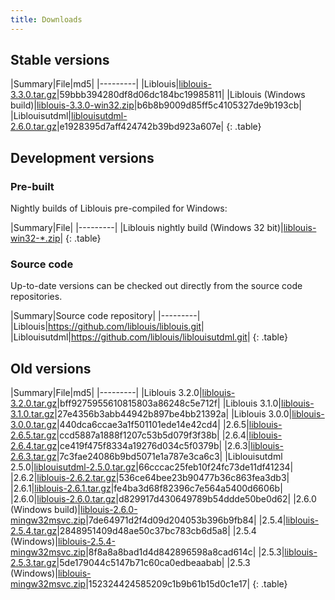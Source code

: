```yaml
---
title: Downloads
---
```


## Stable versions

|Summary|File|md5|
|---------|
|Liblouis|[liblouis-3.3.0.tar.gz](https://github.com/liblouis/liblouis/releases/download/v3.3.0/liblouis-3.3.0.tar.gz)|59bbb394280df8d06dc184bc19985811|
|Liblouis (Windows build)|[liblouis-3.3.0-win32.zip](https://github.com/liblouis/liblouis/releases/download/v3.3.0/liblouis-3.3.0-win32.zip)|b6b8b9009d85ff5c4105327de9b193cb|
|Liblouisutdml|[liblouisutdml-2.6.0.tar.gz](https://github.com/liblouis/liblouisutdml/releases/download/v2.6.0/liblouisutdml-2.6.0.tar.gz)|e1928395d7aff424742b39bd923a607e|
{: .table}


## Development versions

### Pre-built

Nightly builds of Liblouis pre-compiled for Windows:

|Summary|File|
|---------|
|Liblouis nightly build (Windows 32 bit)|[liblouis-win32-*.zip](https://github.com/liblouis/liblouis/releases/tag/snapshot)|
{: .table}

### Source code

Up-to-date versions can be checked out directly from the source code repositories.

|Summary|Source code repository|
|---------|
|Liblouis|<https://github.com/liblouis/liblouis.git>|
|Liblouisutdml|<https://github.com/liblouis/liblouisutdml.git>|
{: .table}

## Old versions

|Summary|File|md5|
|---------|
|Liblouis 3.2.0|[liblouis-3.2.0.tar.gz](https://github.com/liblouis/liblouis/releases/download/v3.2.0/liblouis-3.2.0.tar.gz)|bff9275955610815803a86248c5e712f|
|Liblouis 3.1.0|[liblouis-3.1.0.tar.gz](https://github.com/liblouis/liblouis/releases/download/v3.1.0/liblouis-3.1.0.tar.gz)|27e4356b3abb44942b897be4bb21392a|
|Liblouis 3.0.0|[liblouis-3.0.0.tar.gz](https://github.com/liblouis/liblouis/releases/download/v3.0.0/liblouis-3.0.0.tar.gz)|440dca6ccae3a1f501101ede14e42cd4|
|2.6.5|[liblouis-2.6.5.tar.gz](https://github.com/liblouis/liblouis/releases/download/v2.6.5/liblouis-2.6.5.tar.gz)|ccd5887a1888f1207c53b5d079f3f38b|
|2.6.4|[liblouis-2.6.4.tar.gz](https://github.com/liblouis/liblouis/releases/download/v2.6.4/liblouis-2.6.4.tar.gz)|ce419f475f8334a19276d034c5f0379b|
|2.6.3|[liblouis-2.6.3.tar.gz](https://github.com/liblouis/liblouis/releases/download/v2.6.3/liblouis-2.6.3.tar.gz)|7c3fae24086b9bd5071e1a787e3ca6c3|
|Liblouisutdml 2.5.0|[liblouisutdml-2.5.0.tar.gz](http://code.google.com/p/liblouisutdml/downloads/detail?name=liblouisutdml-2.5.0.tar.gz)|66cccac25feb10f24fc73de11df41234|
|2.6.2|[liblouis-2.6.2.tar.gz](https://github.com/liblouis/liblouis/releases/download/v2.6.2/liblouis-2.6.2.tar.gz)|536ce64bee23b90477b36c863fea3db3|
|2.6.1|[liblouis-2.6.1.tar.gz](https://github.com/liblouis/liblouis/releases/download/v2.6.1/liblouis-2.6.1.tar.gz)|fe4ba3d68f82396c7e564a5400d6606b|
|2.6.0|[liblouis-2.6.0.tar.gz](https://github.com/liblouis/liblouis/releases/download/v2.6.0/liblouis-2.6.0.tar.gz)|d829917d430649789b54ddde50be0d62|
|2.6.0 (Windows build)|[liblouis-2.6.0-mingw32msvc.zip](https://github.com/liblouis/liblouis/releases/download/v2.6.0/liblouis-2.6.0-mingw32msvc.zip)|7de64971d2f4d09d204053b396b9fb84|
|2.5.4|[liblouis-2.5.4.tar.gz](liblouis-2.5.4.tar.gz)|2848951409d48ae50c37bc783cb6d5a8|
|2.5.4 (Windows)|[liblouis-2.5.4-mingw32msvc.zip](liblouis-2.5.4-mingw32msvc.zip)|8f8a8a8bad1d4d842896598a8cad614c|
|2.5.3|[liblouis-2.5.3.tar.gz](liblouis-2.5.3.tar.gz)|5de179044c5147b71c60ca0edbeaabab|
|2.5.3 (Windows)|[liblouis-mingw32msvc.zip](liblouis-mingw32msvc.zip)|152324424585209c1b9b61b15d0c1e17|
{: .table}


